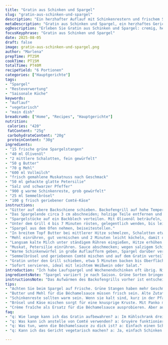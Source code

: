 ```yaml
---
title: "Gratin aus Schinken und Spargel"
slug: "gratin-aus-schinken-und-spargel"
description: "Ein herzhafter Auflauf mit Schinkenrestern und frischem Spargel in einer cremigen Béchamelsauce, überbacken mit einer knusprigen Käse-Semmelbrösel-Mischung. Die Kombination aus zarten Spargelstücken, würzigem Parmigiano Reggiano und der feinen Muskatnote in der Sauce ergibt eine gut strukturierte Textur und ein komplexes Aroma. Optimal für wenig Resteverwertung und saisonal im Frühjahr. Variationen möglich mit Räucherschinken oder Ziegenkäse statt Parmesan. Perfekt als Hauptgericht für sechs Personen."
metaDescription: "Gratin aus Schinken und Spargel, ein herzhaftes Gericht. Frischer Spargel, würziger Schinken und eine cremige Béchamelsauce vereinen sich."
ogDescription: "Erleben Sie Gratin aus Schinken und Spargel: cremig, herzhaft und perfekt für Resteverwertung. Ideal für frühlingshafte Genüsse."
focusKeyphrase: "Gratin aus Schinken und Spargel"
date: 2025-08-05
draft: false
image: gratin-aus-schinken-und-spargel.png
author: "Marlena"
prepTime: PT25M
cookTime: PT15M
totalTime: PT40M
recipeYield: "6 Portionen"
categories: ["Hauptgerichte"]
tags:
- "Spargel"
- "Resteverwertung"
- "Saisonale Küche"
keywords:
- "Auflauf"
- "vegetarisch"
- "main dish"
breadcrumb: ["Home", "Recipes", "Hauptgerichte"]
nutrition: 
 calories: "420"
 fatContent: "25g"
 carbohydrateContent: "20g"
 proteinContent: "30g"
ingredients:
- "15 frische grüne Spargelstangen"
- "40 ml Olivenöl"
- "2 mittlere Schalotten, fein gewürfelt"
- "50 g Butter"
- "70 g Mehl"
- "600 ml Vollmilch"
- "frisch gemahlene Muskatnuss nach Geschmack"
- "50 ml gehackte glatte Petersilie"
- "Salz und schwarzer Pfeffer"
- "900 g warme Schinkenreste, grob gewürfelt"
- "25 ml Semmelbrösel"
- "100 g frisch geriebener Comté-Käse"
instructions:
- "Gitter auf obere Backschiene schieben. Backofengrill auf hohe Temperatur vorheizen."
- "Das Spargelende circa 3 cm abschneiden; holzige Teile entfernen und wegwerfen. Spargel schräg in etwa 4 cm lange Stücke schneiden."
- "Spargelstücke auf ein Backblech verteilen. Mit Olivenöl beträufeln, salzen und pfeffern, gut vermengen."
- "Unter dem Grill 4 bis 7 Minuten rösten, gelegentlich wenden, bis leichte Röstaromen sichtbar sind; nicht zu lang, soll bissfest bleiben."
- "Spargel aus dem Ofen nehmen, beiseitestellen."
- "In breitem Topf Butter bei mittlerer Hitze schmelzen, Schalotten etwa 3 Minuten glasig dünsten ohne Farbe zu nehmen."
- "Mehl einrühren, gut vermischen und 2 Minuten leicht köcheln, damit der Mehlgeschmack verschwindet."
- "Langsam kalte Milch unter ständigem Rühren eingießen, Hitze erhöhen; stetig rühren bis Blasen aufsteigen und Sauce eindickt."
- "Muskat, Petersilie einrühren. Sauce abschmecken; wegen salzigem Schinken vorsichtig salzen und mit Pfeffer würzen."
- "Warme Schinkenwürfel in große Auflaufform geben, Spargel darüber verteilen, dann Béchamelsauce dazugeben; alles vorsichtig vermischen, nicht zerfallen lassen."
- "Semmelbrösel und geriebenen Comté mischen und auf dem Gratin verteilen für knusprige Kruste."
- "Gratin unter den Grill schieben, etwa 5 Minuten backen bis Oberfläche goldbraun und blubbert."
- "Sofort servieren, ideal mit leichtem Weißwein oder Salat."
introduction: "Ich habe Laufspargel und Wochenendschinken oft übrig. Nicht einfach, beide zusammen richtig zu verarbeiten, ohne dass das Gericht pappig wird oder zu fad schmeckt. Der Trick liegt in der Béchamelsauce, die bindet, ohne zu erdrücken. Wer schon einmal zu viel Mehl verwendet, weiß, wie schnell die Sauce eine klebrige Masse wird – daher sachte dosieren und immer rühren, immer rühren. Das Rösten des Spargels direkt unter dem Grill bringt süßliche Noten hervor, die in Kombination mit würzigem Schinken und einer ausgewogenen Würze richtig erwachen. Der Comté ist für mich die Geheimwaffe: etwas kräftiger als Parmesan, aber genauso gut schmelzend – das hebt das Gericht auf eine neue Ebene. Wer’s lieber deftig mag, kann Speck nehmen, für luftige Leichtigkeit Ziegenkäse. Wichtig: Spargel nicht zu lange grillen, bissfest – sonst landet man bei matschiger Pampe."
ingredientsNote: "Spargel variiert je nach Saison. Grüne Sorten bringen mehr Erdigkeit, weiße sind milder. Man kann höhere Qualität Olivenöl nehmen oder Butterschmalz für mehr Röstaromen. Schalotten sind milder als Zwiebeln, doch eine kleine rote Zwiebel funktioniert auch – nur nicht zu grob schneiden, sonst stören große Stücke die Textur. Butter und Mehl für die Béchamel immer frisch verwenden, alte Mehlsaucen klumpen gern durch Feuchtigkeit. Als Milch empfehle ich Vollmilch; fettarmer ersetzt Geschmack und Bindung, weniger cremig. Statt Petersilie schmeckt Thymian oder Basilikum je nach Vorliebe. Schinkenreste: ideal warm. Wer nur kalte hat, kurz in der Pfanne erwärmen, sonst kühlt die Sauce zu stark aus. Brösel und Käse mischen bringt Kruste, mit Semmelbröseln plus einem Hauch Panko wirds besonders knusprig."
instructionsNote: "Das Aufwärmen des Backofengrills vorher ist entscheidend, sonst dauert das Gratininieren zu lang und die Kruste wird zäh statt knusprig. Spargelstücke sollten leicht Öl glänzen; zu trocken werden trocken, zu viel Öl schmiert das Gericht. Die Béchamel muss sofort eingedickt werden, bleibt sonst mehlig. Immer auf Bläschen achten, nicht warten bis zum Aufkochen – dann zuerst dick, danach dünner. Würzen nach Geschmack, erst am Schluss, denn Schinken bringt Salz. Beim Mischen der Zutaten vorsichtig sein, nicht zerdrücken – die Struktur soll sichtbar bleiben. Die Gratinschicht braucht nie dicker als 3 bis 4 cm, sonst fehlt der Crunch oben. Das Gratin darf nicht verbrennen; besser öfter schauen als zu lang lassen. Wenn keine Kruste entsteht, kurz Umluft zuschalten oder zusätzlich geriebenen Hartkäse aufstreuen für mehr Röstaroma."
tips:
- "Achten Sie beim Spargel auf Frische. Grüne Stangen haben mehr Geschmack. Die Enden richtig abschneiden, etwa drei Zentimeter. Holziges weglassen."
- "Butter und Mehl für die Béchamelsauce müssen frisch sein. Alte Zutaten klumpen leicht. Nach dem Einrühren des Mehls unbedingt zwei Minuten köcheln lassen. Geschmack muss verschwinden."
- "Schinkenreste sollten warm sein. Wenn sie kalt sind, kurz in der Pfanne anwärmen. Kälte kann die Sauce auskühlen. Gute Konsistenz ist wichtig, dass alles gut bindet."
- "Brösel und Käse mischen sorgt für eine knusprige Kruste. Mit Panko mischen gibt extra Crunch. Auf die Dicke der Schicht achten, nicht zu dick. Optimal 3-4 cm."
- "Crème fraîche als Ersatz für die Béchamelsauce ausprobieren. Aber aufpassen: kann richitge Konsistenz verändern. Weniger fettig, aber anders im Geschmack."
faq:
- "q: Wie lange kann ich das Gratin aufbewahren? a: Im Kühlschrank drei Tage. Am besten in einer luftdichten Form. Einfach aufwärmen im Ofen. Kruste könnte weich werden."
- "q: Was kann ich anstelle von Comté verwenden? a: Gruyère funktioniert gleich gut. Parmesan ebenfalls. Achten Sie auf Schmelzverhalten. Mit kräftigem Käse geschmacklich schöner."
- "q: Was tun, wenn die Béchamelsauce zu dick ist? a: Einfach einen Schuss Milch einrühren. Ständig rühren. Zum Verklumpen neigt die Mischung. Bleiben Sie dran."
- "q: Kann ich das Gericht vegetarisch machen? a: Ja, einfach Schinken weglassen. Stattdessen Zucchini oder Pilze verwenden. Aromen dazupassen. Auch Gorgonzola ist eine Idee."

---
```

